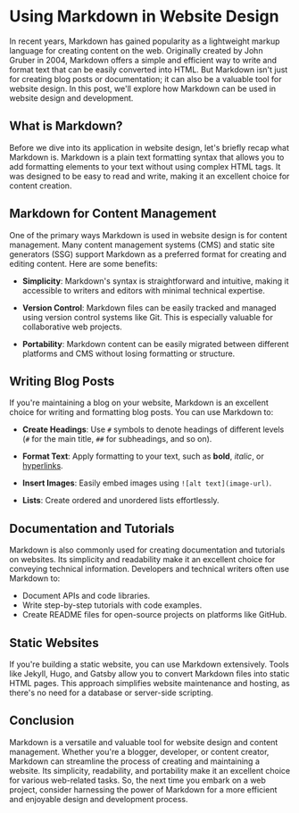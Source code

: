 # Using Markdown in Website Design

In recent years, Markdown has gained popularity as a lightweight markup language for creating content on the web. Originally created by John Gruber in 2004, Markdown offers a simple and efficient way to write and format text that can be easily converted into HTML. But Markdown isn't just for creating blog posts or documentation; it can also be a valuable tool for website design. In this post, we'll explore how Markdown can be used in website design and development.

## What is Markdown?

Before we dive into its application in website design, let's briefly recap what Markdown is. Markdown is a plain text formatting syntax that allows you to add formatting elements to your text without using complex HTML tags. It was designed to be easy to read and write, making it an excellent choice for content creation.

## Markdown for Content Management

One of the primary ways Markdown is used in website design is for content management. Many content management systems (CMS) and static site generators (SSG) support Markdown as a preferred format for creating and editing content. Here are some benefits:

- **Simplicity**: Markdown's syntax is straightforward and intuitive, making it accessible to writers and editors with minimal technical expertise.

- **Version Control**: Markdown files can be easily tracked and managed using version control systems like Git. This is especially valuable for collaborative web projects.

- **Portability**: Markdown content can be easily migrated between different platforms and CMS without losing formatting or structure.

## Writing Blog Posts

If you're maintaining a blog on your website, Markdown is an excellent choice for writing and formatting blog posts. You can use Markdown to:

- **Create Headings**: Use `#` symbols to denote headings of different levels (`#` for the main title, `##` for subheadings, and so on).

- **Format Text**: Apply formatting to your text, such as **bold**, *italic*, or [hyperlinks](https://www.example.com).

- **Insert Images**: Easily embed images using `![alt text](image-url)`.

- **Lists**: Create ordered and unordered lists effortlessly.

## Documentation and Tutorials

Markdown is also commonly used for creating documentation and tutorials on websites. Its simplicity and readability make it an excellent choice for conveying technical information. Developers and technical writers often use Markdown to:

- Document APIs and code libraries.
- Write step-by-step tutorials with code examples.
- Create README files for open-source projects on platforms like GitHub.

## Static Websites

If you're building a static website, you can use Markdown extensively. Tools like Jekyll, Hugo, and Gatsby allow you to convert Markdown files into static HTML pages. This approach simplifies website maintenance and hosting, as there's no need for a database or server-side scripting.

## Conclusion

Markdown is a versatile and valuable tool for website design and content management. Whether you're a blogger, developer, or content creator, Markdown can streamline the process of creating and maintaining a website. Its simplicity, readability, and portability make it an excellent choice for various web-related tasks. So, the next time you embark on a web project, consider harnessing the power of Markdown for a more efficient and enjoyable design and development process.
